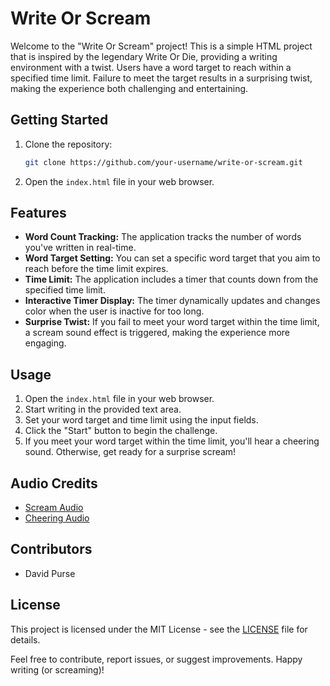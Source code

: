 # Write Or Scream

Welcome to the "Write Or Scream" project! This is a simple HTML project that is inspired by the legendary Write Or Die, providing a writing environment with a twist. Users have a word target to reach within a specified time limit. Failure to meet the target results in a surprising twist, making the experience both challenging and entertaining.

## Getting Started

1. Clone the repository:

    ```bash
    git clone https://github.com/your-username/write-or-scream.git
    ```

2. Open the `index.html` file in your web browser.

## Features

- **Word Count Tracking:** The application tracks the number of words you've written in real-time.
- **Word Target Setting:** You can set a specific word target that you aim to reach before the time limit expires.
- **Time Limit:** The application includes a timer that counts down from the specified time limit.
- **Interactive Timer Display:** The timer dynamically updates and changes color when the user is inactive for too long.
- **Surprise Twist:** If you fail to meet your word target within the time limit, a scream sound effect is triggered, making the experience more engaging.

## Usage

1. Open the `index.html` file in your web browser.
2. Start writing in the provided text area.
3. Set your word target and time limit using the input fields.
4. Click the "Start" button to begin the challenge.
5. If you meet your word target within the time limit, you'll hear a cheering sound. Otherwise, get ready for a surprise scream!

## Audio Credits

- [Scream Audio](https://www.partnersinrhyme.com/files/sounds1/WAV/human/screamf1.wav)
- [Cheering Audio](https://www.myinstants.com/media/sounds/kids_cheering.mp3)

## Contributors

- David Purse

## License

This project is licensed under the MIT License - see the [LICENSE](LICENSE) file for details.

Feel free to contribute, report issues, or suggest improvements. Happy writing (or screaming)!
